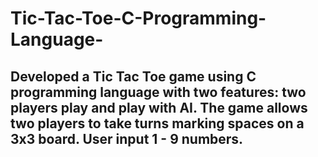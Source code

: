 # Tic-Tac-Toe-C-Programming-Language-

## Developed a Tic Tac Toe game using C programming language with two features: two players play and play with AI. The game allows two players to take turns marking spaces on a 3x3 board. User input 1 - 9 numbers.

